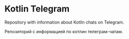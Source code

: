 # Kotlin Telegram

Repository with information about Kotlin chats on Telegram.

Репозиторий с информацией по котлин телеграм-чатам.
